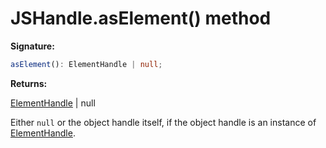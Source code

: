 # JSHandle.asElement() method

**Signature:**

```typescript
asElement(): ElementHandle | null;
```

**Returns:**

[ElementHandle](./puppeteer.elementhandle.md) \| null

Either `null` or the object handle itself, if the object handle is an instance of [ElementHandle](./puppeteer.elementhandle.md).
